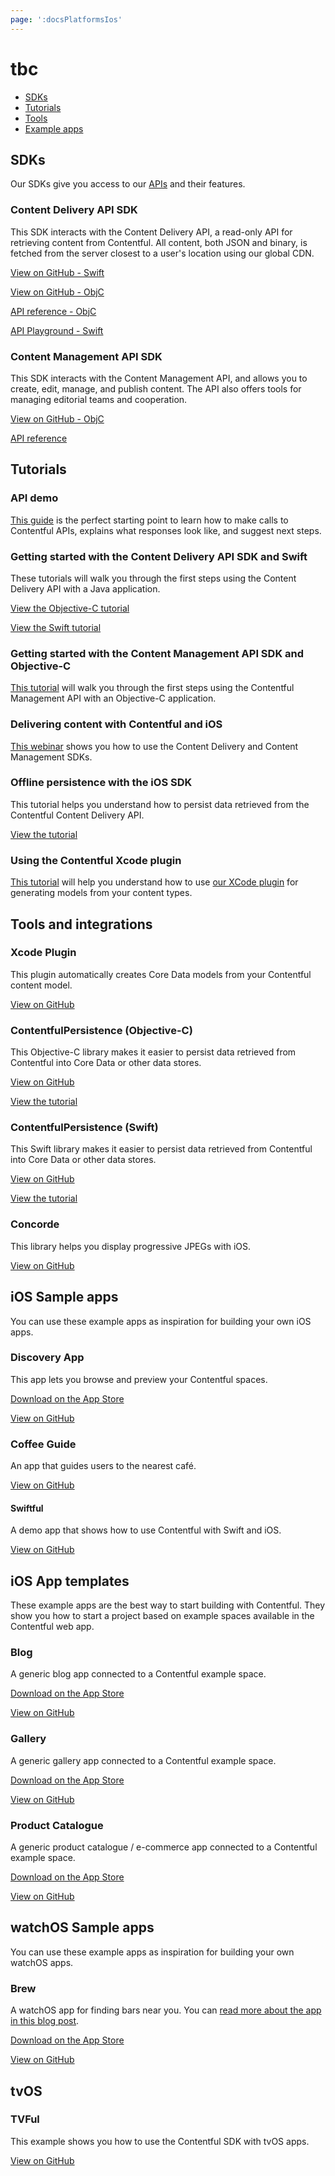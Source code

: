 ```yaml
---
page: ':docsPlatformsIos'
---
```


# tbc

- [SDKs](#sdks)
- [Tutorials](#tutorials)
- [Tools](#tools-and-integrations)
- [Example apps](#apps)

## SDKs

Our SDKs give you access to our [APIs](/developers/docs/concepts/apis/) and their features.

### Content Delivery API SDK

This SDK interacts with the Content Delivery API, a read-only API for retrieving content from Contentful. All content, both JSON and binary, is fetched from the server closest to a user's location using our global CDN.

[View on GitHub - Swift](https://github.com/contentful/contentful.swift)

[View on GitHub - ObjC](https://github.com/contentful/contentful.objc)

[API reference - ObjC](http://cocoadocs.org/docsets/ContentfulDeliveryAPI/)

[API Playground - Swift](https://github.com/contentful/ContentfulPlayground)

### Content Management API SDK

This SDK interacts with the Content Management API, and allows you to create, edit, manage, and publish content. The API also offers tools for managing editorial teams and cooperation.

[View on GitHub - ObjC](https://github.com/contentful/contentful-management.objc)

[API reference](http://cocoadocs.org/docsets/ContentfulManagementAPI/)

## Tutorials

### API demo

[This guide](/developers/api-demo/swift/) is the perfect starting point to learn how to make calls to Contentful APIs, explains what responses look like, and suggest next steps.

### Getting started with the Content Delivery API SDK and Swift

These tutorials will walk you through the first steps using the Content Delivery API with a Java application.

[View the Objective-C tutorial](/developers/docs/ios/tutorials/using-delivery-api-on-ios/)

[View the Swift tutorial](/developers/docs/ios/tutorials/using-delivery-api-with-swift/)

### Getting started with the Content Management API SDK and Objective-C

[This tutorial](/developers/docs/ios/tutorials/using-management-api-on-ios/) will walk you through the first steps using the Contentful Management API with an Objective-C application.

### Delivering content with Contentful and iOS

[This webinar](/blog/2014/09/18/webinar-delivering-content-to-from-ios-with-contentful/) shows you how to use the Content Delivery and Content Management SDKs.

### Offline persistence with the iOS SDK

This tutorial helps you understand how to persist data retrieved from the Contentful Content Delivery API.

[View the tutorial](/developers/docs/ios/tutorials/offline-persistence-in-ios-sdk/)

### Using the Contentful Xcode plugin

[This tutorial](/developers/docs/ios/tutorials/using-contentful-xcode-plugin/) will help you understand how to use [our XCode plugin](https://github.com/contentful/ContentfulXcodePlugin) for generating models from your content types.

## Tools and integrations

### Xcode Plugin

This plugin automatically creates Core Data models from your Contentful content model.

[View on GitHub](https://github.com/contentful/ContentfulXcodePlugin)

### ContentfulPersistence (Objective-C)

This Objective-C library makes it easier to persist data retrieved from Contentful into Core Data or other data stores.

[View on GitHub](https://github.com/contentful/contentful-persistence.objc)

[View the tutorial](/developers/docs/ios/tutorials/offline-persistence-in-ios-sdk/)

### ContentfulPersistence (Swift)

This Swift library makes it easier to persist data retrieved from Contentful into Core Data or other data stores.

[View on GitHub](https://github.com/contentful/contentful-persistence.swift)

[View the tutorial](/developers/docs/ios/tutorials/using-delivery-api-with-swift/)

### Concorde

This library helps you display progressive JPEGs with iOS.

[View on GitHub](https://github.com/contentful-labs/Concorde)

## iOS Sample apps

You can use these example apps as inspiration for building your own iOS apps.

### Discovery App

This app lets you browse and preview your Contentful spaces.

[Download on the App Store](https://itunes.apple.com/us/app/contentful-discovery-cms-for/id892840015)

[View on GitHub](https://github.com/contentful/discovery-app)

### Coffee Guide

An app that guides users to the nearest café.

[View on GitHub](https://github.com/contentful/guide-app-ios)

#### Swiftful

A demo app that shows how to use Contentful with Swift and iOS.

[View on GitHub](https://github.com/contentful-labs/Swiftful)

## iOS App templates

These example apps are the best way to start building with Contentful. They show you how to start a project based on example spaces available in the Contentful web app.

### Blog

A generic blog app connected to a Contentful example space.

[Download on the App Store](https://itunes.apple.com/us/app/contentful-blog-showcase/id962456216)

[View on GitHub](https://github.com/contentful/blog-app-ios)

### Gallery

A generic gallery app connected to a Contentful example space.

[Download on the App Store](https://itunes.apple.com/us/app/contentful-gallery-showcase/id975142754)

[View on GitHub](https://github.com/contentful/gallery-app-ios)

### Product Catalogue

A generic product catalogue / e-commerce app connected to a Contentful example space.

[Download on the App Store](https://itunes.apple.com/us/app/contentful-product-catalogue/id963680410)

[View on GitHub](https://github.com/contentful/product-catalogue-ios)

## watchOS Sample apps

You can use these example apps as inspiration for building your own watchOS apps.

### Brew

A watchOS app for finding bars near you. You can [read more about the app in this blog post](/blog/2015/05/28/brew-app-for-apple-watch/).

[Download on the App Store](https://itunes.apple.com/us/app/brew-discover-craft-beer-pubs/id986830433)

[View on GitHub](https://github.com/contentful/ContentfulWatchKitExample)

## tvOS

### TVFul

This example shows you how to use the Contentful SDK with tvOS apps.

[View on GitHub](https://github.com/contentful/tvful)
